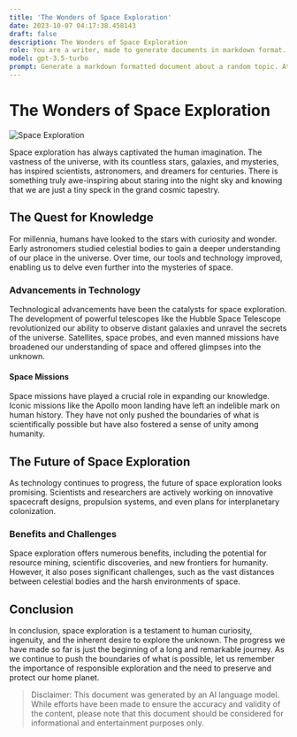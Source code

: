 ```yaml
---
title: 'The Wonders of Space Exploration'
date: 2023-10-07 04:17:38.458143
draft: false
description: The Wonders of Space Exploration
role: You are a writer, made to generate documents in markdown format. It is very important that all of the documents you generate are in valid markdown format.
model: gpt-3.5-turbo
prompt: Generate a markdown formatted document about a random topic. At the bottom, include a disclaimer explaining that the document was generated by you. The first line of the document should be the title. Make sure that the entire document is in proper markdown format, using a mix of various tags to make the document visually appealing.
---
```


# The Wonders of Space Exploration

![Space Exploration](https://images.unsplash.com/photo-1600015934085-ba93677a6767)

Space exploration has always captivated the human imagination. The vastness of the universe, with its countless stars, galaxies, and mysteries, has inspired scientists, astronomers, and dreamers for centuries. There is something truly awe-inspiring about staring into the night sky and knowing that we are just a tiny speck in the grand cosmic tapestry.

## The Quest for Knowledge

For millennia, humans have looked to the stars with curiosity and wonder. Early astronomers studied celestial bodies to gain a deeper understanding of our place in the universe. Over time, our tools and technology improved, enabling us to delve even further into the mysteries of space.

### Advancements in Technology

Technological advancements have been the catalysts for space exploration. The development of powerful telescopes like the Hubble Space Telescope revolutionized our ability to observe distant galaxies and unravel the secrets of the universe. Satellites, space probes, and even manned missions have broadened our understanding of space and offered glimpses into the unknown.

#### Space Missions

Space missions have played a crucial role in expanding our knowledge. Iconic missions like the Apollo moon landing have left an indelible mark on human history. They have not only pushed the boundaries of what is scientifically possible but have also fostered a sense of unity among humanity.

## The Future of Space Exploration

As technology continues to progress, the future of space exploration looks promising. Scientists and researchers are actively working on innovative spacecraft designs, propulsion systems, and even plans for interplanetary colonization.

### Benefits and Challenges

Space exploration offers numerous benefits, including the potential for resource mining, scientific discoveries, and new frontiers for humanity. However, it also poses significant challenges, such as the vast distances between celestial bodies and the harsh environments of space.

## Conclusion

In conclusion, space exploration is a testament to human curiosity, ingenuity, and the inherent desire to explore the unknown. The progress we have made so far is just the beginning of a long and remarkable journey. As we continue to push the boundaries of what is possible, let us remember the importance of responsible exploration and the need to preserve and protect our home planet.

>Disclaimer: This document was generated by an AI language model. While efforts have been made to ensure the accuracy and validity of the content, please note that this document should be considered for informational and entertainment purposes only.